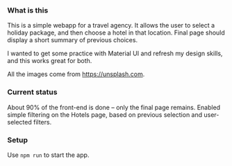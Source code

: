### What is this
This is a simple webapp for a travel agency. It allows the user to select a holiday package, and then choose a hotel in that location. Final page should display a short summary of previous choices.

I wanted to get some practice with Material UI and refresh my design skills, and this works great for both.

All the images come from https://unsplash.com.

### Current status
About 90% of the front-end is done – only the final page remains. Enabled simple filtering on the Hotels page, based on previous selection and user-selected filters. 

### Setup
Use `npm run` to start the app.